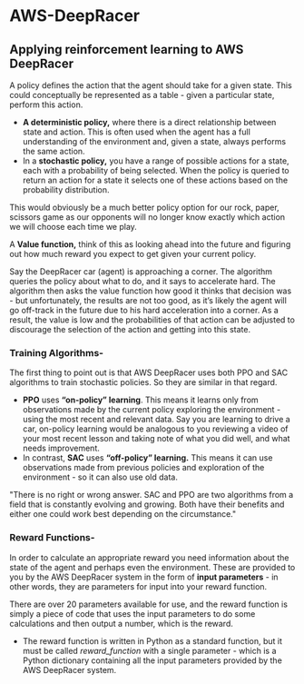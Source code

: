 # AWS-DeepRacer

## Applying reinforcement learning to AWS DeepRacer

A policy defines the action that the agent should take for a given state. This could conceptually be represented as a table - given a particular state, perform this action.

- **A deterministic policy,** where there is a direct relationship between state and action. This is often used when the agent has a full understanding of the environment and, given a state, always performs the same action.
- In a **stochastic policy,** you have a range of possible actions for a state, each with a probability of being selected. When the policy is queried to return an action for a state it selects one of these actions based on the probability distribution.

This would obviously be a much better policy option for our rock, paper, scissors game as our opponents will no longer know exactly which action we will choose each time we play.

A **Value function,** think of this as looking ahead into the future and figuring out how much reward you expect to get given your current policy.

Say the DeepRacer car (agent) is approaching a corner. The algorithm queries the policy about what to do, and it says to accelerate hard. The algorithm then asks the value function how good it thinks that decision was - but unfortunately, the results are not too good, as it’s likely the agent will go off-track in the future due to his hard acceleration into a corner. As a result, the value is low and the probabilities of that action can be adjusted to discourage the selection of the action and getting into this state.

### Training Algorithms-

The first thing to point out is that AWS DeepRacer uses both PPO and SAC algorithms to train stochastic policies. So they are similar in that regard.

- **PPO** uses **“on-policy” learning**. This means it learns only from observations made by the current policy exploring the environment - using the most recent and relevant data. Say you are learning to drive a car, on-policy learning would be analogous to you reviewing a video of your most recent lesson and taking note of what you did well, and what needs improvement.
- In contrast, **SAC** uses **“off-policy” learning.** This means it can use observations made from previous policies and exploration of the environment - so it can also use old data.

"There is no right or wrong answer. SAC and PPO are two algorithms from a field that is constantly evolving and growing. Both have their benefits and either one could work best depending on the circumstance."

### Reward Functions-

In order to calculate an appropriate reward you need information about the state of the agent and perhaps even the environment. These are provided to you by the AWS DeepRacer system in the form of **input parameters** - in other words, they are parameters for input into your reward function.

There are over 20 parameters available for use, and the reward function is simply a piece of code that uses the input parameters to do some calculations and then output a number, which is the reward.

- The reward function is written in Python as a standard function, but it must be called *reward_function* with a single parameter - which is a Python dictionary containing all the input parameters provided by the AWS DeepRacer system.
